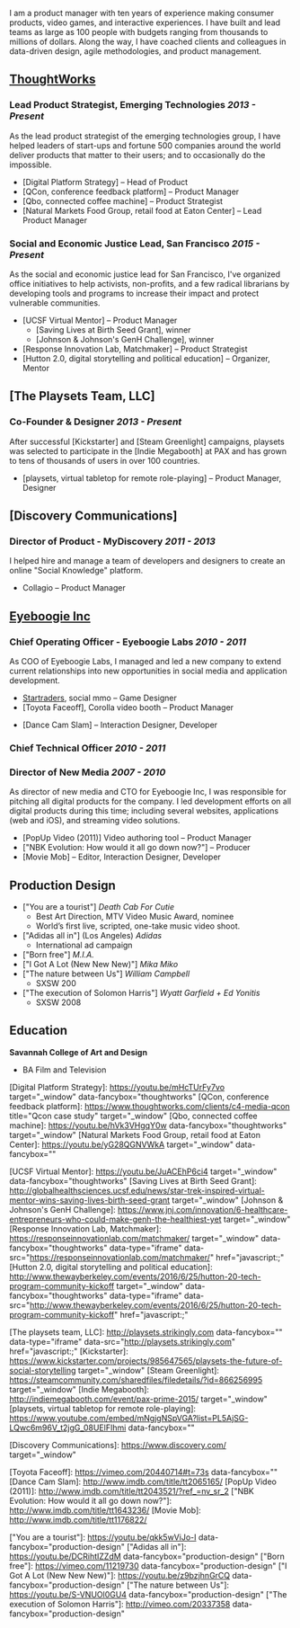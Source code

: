 I am a product manager with ten years of experience making consumer products, video games, and interactive experiences. I have built and lead teams as large as 100 people with budgets ranging from thousands to millions of dollars. Along the way, I have coached clients and colleagues in data-driven design, agile methodologies, and product management.

[ThoughtWorks]
--------------
### Lead Product Strategist, Emerging Technologies _2013 - Present_

As the lead product strategist of the emerging technologies group, I have helped leaders of start-ups and fortune 500 companies around the world deliver products that matter to their users; and to occasionally do the impossible.

- [Digital Platform Strategy] – Head of Product
- [QCon, conference feedback platform] – Product Manager
- [Qbo, connected coffee machine] – Product Strategist
- [Natural Markets Food Group, retail food at Eaton Center] – Lead Product Manager


### Social and Economic Justice Lead, San Francisco _2015 - Present_

As the social and economic justice lead for San Francisco, I've organized office initiatives to help activists, non-profits, and a few radical librarians by developing tools and programs to increase their impact and protect vulnerable communities.

- [UCSF Virtual Mentor] – Product Manager
    - [Saving Lives at Birth Seed Grant], winner
    - [Johnson & Johnson's GenH Challenge], winner
- [Response Innovation Lab, Matchmaker] – Product Strategist
- [Hutton 2.0, digital storytelling and political education] – Organizer, Mentor


[The Playsets Team, LLC]
----------------------
### Co-Founder & Designer _2013 - Present_

After successful [Kickstarter] and [Steam Greenlight] campaigns, playsets was selected to participate in the [Indie Megabooth] at PAX and has grown to tens of thousands of users in over 100 countries.

- [playsets, virtual tabletop for remote role-playing] – Product Manager, Designer


[Discovery Communications]
--------------------------
### Director of Product - MyDiscovery _2011 - 2013_

I helped hire and manage a team of developers and designers to create an online "Social Knowledge" platform.

- Collagio – Product Manager


[Eyeboogie Inc]
---------------
### Chief Operating Officer - Eyeboogie Labs _2010 - 2011_

As COO of Eyeboogie Labs, I managed and led a new company to extend current relationships into new opportunities in social media and application development.

- [Startraders], social mmo – Game Designer
- [Toyota Faceoff], Corolla video booth – Product Manager
<!-- - Walden Media, production management tool – Interaction Designer, Developer -->
- [Dance Cam Slam] – Interaction Designer, Developer


### Chief Technical Officer _2010 - 2011_
### Director of New Media _2007 - 2010_
As director of new media and CTO for Eyeboogie Inc, I was responsible for pitching all digital products for the company.  I led development efforts on all digital products during this time; including several websites, applications (web and iOS), and streaming video solutions.

- [PopUp Video (2011)] Video authoring tool – Product Manager
- ["NBK Evolution: How would it all go down now?"] – Producer
- [Movie Mob] – Editor, Interaction Designer, Developer


Production Design
-----------------
- ["You are a tourist"] _Death Cab For Cutie_
    - Best Art Direction, MTV Video Music Award, nominee
    - World’s first live, scripted, one-take music video shoot.
- ["Adidas all in"] (Los Angeles) _Adidas_
    - International ad campaign
- ["Born free"] _M.I.A._
- ["I Got A Lot (New New New)"] _Mika Miko_
- ["The nature between Us"] _William Campbell_
    - SXSW 200
- ["The execution of Solomon Harris"] _Wyatt Garfield + Ed Yonitis_
    - SXSW 2008


Education
---------
**Savannah College of Art and Design**
- BA Film and Television



<!--
<h4 class="hidden">Additional Images</h4>

[Gallery Test](../images/adidasallin-0.jpg data-srcset="../images/adidasallin-0.jpg" class="hidden" data-fancybox="production-design")
-->

<!-- Markdown Reference Links Below (only in markdown file) -->

[ThoughtWorks]: https://www.thoughtworks.com/about-us
[Digital Platform Strategy]: https://youtu.be/mHcTUrFy7vo target="_window" data-fancybox="thoughtworks"
[QCon, conference feedback platform]: https://www.thoughtworks.com/clients/c4-media-qcon title="Qcon case study" target="_window"
[Qbo, connected coffee machine]: https://youtu.be/hVk3VHgqY0w data-fancybox="thoughtworks" target="_window"
[Natural Markets Food Group, retail food at Eaton Center]: https://youtu.be/yG28QGNVWkA target="_window" data-fancybox=""

[UCSF Virtual Mentor]: https://youtu.be/JuACEhP6ci4 target="_window" data-fancybox="thoughtworks"
[Saving Lives at Birth Seed Grant]: http://globalhealthsciences.ucsf.edu/news/star-trek-inspired-virtual-mentor-wins-saving-lives-birth-seed-grant target="_window"
[Johnson & Johnson's GenH Challenge]: https://www.jnj.com/innovation/6-healthcare-entrepreneurs-who-could-make-genh-the-healthiest-yet target="_window"
[Response Innovation Lab, Matchmaker]: https://responseinnovationlab.com/matchmaker/ target="_window" data-fancybox="thoughtworks" data-type="iframe" data-src="https://responseinnovationlab.com/matchmaker/" href="javascript:;"
[Hutton 2.0, digital storytelling and political education]: http://www.thewayberkeley.com/events/2016/6/25/hutton-20-tech-program-community-kickoff target="_window" data-fancybox="thoughtworks" data-type="iframe" data-src="http://www.thewayberkeley.com/events/2016/6/25/hutton-20-tech-program-community-kickoff" href="javascript:;"

[The playsets team, LLC]: http://playsets.strikingly.com data-fancybox="" data-type="iframe" data-src="http://playsets.strikingly.com" href="javascript:;"
[Kickstarter]: https://www.kickstarter.com/projects/985647565/playsets-the-future-of-social-storytelling target="_window"
[Steam Greenlight]: https://steamcommunity.com/sharedfiles/filedetails/?id=866256995 target="_window"
[Indie Megabooth]: http://indiemegabooth.com/event/pax-prime-2015/ target="_window"
[playsets, virtual tabletop for remote role-playing]: https://www.youtube.com/embed/mNgjgNSpVGA?list=PL5AjSG-LQwc6m96V_t2jgG_08UElFIhmi data-fancybox=""

[Discovery Communications]: https://www.discovery.com/ target="_window"

[Eyeboogie Inc]: http://www.eyeboogie.com/
[Startraders]: https://www.behance.net/gallery/1820631/Star-Traders
[Toyota Faceoff]: https://vimeo.com/20440714#t=73s data-fancybox=""
[Dance Cam Slam]: http://www.imdb.com/title/tt2065165/
[PopUp Video (2011)]: http://www.imdb.com/title/tt2043521/?ref_=nv_sr_2
["NBK Evolution: How would it all go down now?"]: http://www.imdb.com/title/tt1643236/
[Movie Mob]: http://www.imdb.com/title/tt1176822/

["You are a tourist"]: https://youtu.be/qkk5wViJo-I data-fancybox="production-design"
["Adidas all in"]: https://youtu.be/DCRihtIZZdM data-fancybox="production-design"
["Born free"]: https://vimeo.com/11219730 data-fancybox="production-design"
["I Got A Lot (New New New)"]: https://youtu.be/z9bzjhnGrCQ data-fancybox="production-design"
["The nature between Us"]: https://youtu.be/S-VNUOl0GU4 data-fancybox="production-design"
["The execution of Solomon Harris"]: http://vimeo.com/20337358 data-fancybox="production-design"
